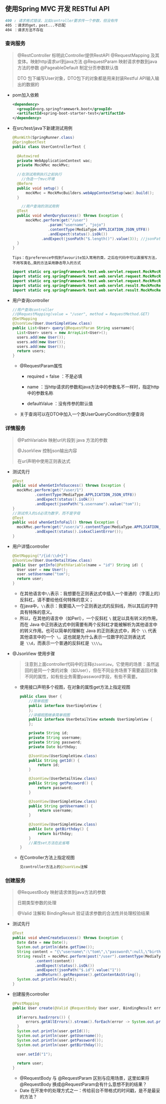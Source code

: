 ## 使用Spring MVC 开发 RESTful API

```markdown
400 : 请求格式错误，比如controller要求传一个参数，但没有传
405 ：请求的get，post...不匹配
404 ：请求方法不存在
```



### 查询服务

>@RestController 标明此Controller提供RestAPI
>@RequestMapping 及其变体。映射http请求url到java方法
>@RequestParam 映射请求参数到java方法的参数
>@PageableDefault 制定分页参数默认值
>
>DTO 包下编写User对象，DTO包下的对象都是用来封装Restful API输入输出的数据的

* pom加入依赖

  ```xml
  <dependency>
  	<groupId>org.springframework.boot</groupId>
  	<artifactId>spring-boot-starter-test</artifactId>
  </dependency>
  ```

* 在src/test/java下新建测试用例

  ```java
  @RunWith(SpringRunner.class)
  @SpringBootTest
  public class UserControllerTest {
      
  	@Autowired
  	private WebApplicationContext wac;
  	private MockMvc mockMvc;
      
  	//在测试用例执行之前执行
      //伪造一个mvc环境
  	@Before
  	public void setup() {
  		mockMvc = MockMvcBuilders.webAppContextSetup(wac).build();
  	}
  
      //用户查询的测试用例
  	@Test
  	public void whenQurySuccess() throws Exception {
  		mockMvc.perform(get("/user")
                  .param("username", "jojo")
                  .contentType(MediaType.APPLICATION_JSON_UTF8))
                  .andExpect(status().isOk())
  			   .andExpect(jsonPath("$.length()").value(3)); //jsonPath在github上有详解
  	}
  }
  ```

  `Tips：在preference中找到favourite加入常用的类，之后在代码中可以直接写方法，不用写类名,类的方法采用静态导入的方式`

  ```java
  import static org.springframework.test.web.servlet.request.MockMvcRequestBuilders.get;
  import static org.springframework.test.web.servlet.request.MockMvcRequestBuilders.post;
  import static org.springframework.test.web.servlet.request.MockMvcRequestBuilders.put;
  import static org.springframework.test.web.servlet.result.MockMvcResultMatchers.jsonPath;
  import static org.springframework.test.web.servlet.result.MockMvcResultMatchers.status;
  ```

* 用户查询controller

  ```java
  //用户查询controller
  //@RequestMapping(value = "/user", method = RequestMethod.GET)
  @GetMapping
  @JsonView(User.UserSimpleView.class)
  public List<User> query(@RequestParam String username){
  	List<User> users = new ArrayList<User>();
  	users.add(new User());
  	users.add(new User());
  	users.add(new User());		
  	return users;
  }
  ```

  * @RequestParam属性

    * required = false ：不是必填

    * name ：当http请求的参数和java方法中的参数名不一样时，指定http中的参数名称

    * defaultValue ：没有传参的默认值
  * 关于查询可以在DTO中加入一个类UserQueryCondition方便查询

    

### 详情服务

> @PathVariable 映射url片段到 java 方法的参数
>
> @JsonView 控制json输出内容
>
> 在url声明中使用正则表达式

* 测试先行

  ```java
  @Test
  public void whenGetInfoSuccess() throws Exception {
  	mockMvc.perform(get("/user/1")
  			.contentType(MediaType.APPLICATION_JSON_UTF8))
  			.andExpect(status().isOk())
  			.andExpect(jsonPath("$.username").value("tom"));
  }
  //测试传入的id必须为数字，而不是字母
  @Test
  public void whenGetInfoFail() throws Exception {
  	mockMvc.perform(get("/user/a").contentType(MediaType.APPLICATION_JSON_UTF8))
  			.andExpect(status().is4xxClientError());
  }
  
  ```

* 用户详情controller

  ```java
  @GetMapping("/{id:\\d+}") 
  @JsonView(User.UserDetailView.class)
  public User getInfo(@PathVariable(name = "id") String id) {
  	User user = new User();
  	user.setUsername("tom");
  	return user;
  }
  ```

  - 在其他语言中`\\`表示：我想要在正则表达式中插入一个普通的（字面上的）反斜杠，请不要给他任何特殊的意义；
  - 在java中，`\\`表示：我要插入一个正则表达式的反斜线，所以其后的字符具有特殊的意义。
  - 所以，在其他的语言中（如Perl），一个反斜杠 `\` 就足以具有转义的作用，而在 Java 中正则表达式中则需要有两个反斜杠才能被解析为其他语言中的转义作用。也可以简单的理解在 Java 的正则表达式中，两个` \\` 代表其他语言中的一个` \`，这也就是为什么表示一位数字的正则表达式是` \\d`，而表示一个普通的反斜杠是` \\\\`。 

* @JsonView 使用步骤

  > 注意到上面controller代码中的注释`@JsonView`，它使用的场景：虽然返回的是同一个类的对象（如User），但在不同业务场景下需要返回对象不同的属性，如有些业务需要password字段，有些不需要。

  * 使用接口声明多个视图，在对象的属性get方法上指定视图

    ```java
    public class User {
        //简单视图
    	public interface UserSimpleView {
    	};
    	//详细视图继承简单视图
    	public interface UserDetailView extends UserSimpleView {
    	};
    
    	private String id;	
    	private String username;	
    	private String password;
    	private Date birthday;
    
    	@JsonView(UserSimpleView.class)
    	public String getId() {
    		return id;
    	}
    
    	@JsonView(UserDetailView.class)
    	public String getPassword() {
    		return password;
    	}
    
    	@JsonView(UserSimpleView.class)
    	public String getUsername() {
    		return username;
    	}
        
    	@JsonView(UserSimpleView.class)
    	public Date getBirthday() {
    		return birthday;
    	}
        //属性set方法在此省略
    }
    
    ```

  * 在Controller方法上指定视图

    ```java
    见controller方法上的@JsonView注解
    ```

### 创建服务

> @RequestBody 映射请求体到java方法的参数
>
> 日期类型参数的处理
>
> @Valid 注解和 BindingResult 验证请求参数的合法性并处理校验结果

* 测试先行

  ```java
  @Test
  public void whenCreateSuccess() throws Exception {
  	Date date = new Date();
  	System.out.println(date.getTime());
  	String content = "{\"username\":\"tom\",\"password\":null,\"birthday\":" + date.getTime() + "}";
  	String result = mockMvc.perform(post("/user").contentType(MediaType.APPLICATION_JSON_UTF8)
  			.content(content))
  			.andExpect(status().isOk())
  			.andExpect(jsonPath("$.id").value("1"))
  			.andReturn().getResponse().getContentAsString();
  	System.out.println(result);
  }
  ```

* 创建服务controller

  ```java
  @PostMapping
  public User create(@Valid @RequestBody User user, BindingResult errors) {
  		
  	if(errors.hasErrors()) {
  		errors.getAllErrors().stream().forEach(error -> System.out.println(error.getDefaultMessage()));
  	}
  	System.out.println(user.getId());
  	System.out.println(user.getUsername());
  	System.out.println(user.getPassword());
  	System.out.println(user.getBirthday());
  		
  	user.setId("1");
  	
  	return user;		
  }
  ```

  - @RequestBody 与 @RequestParam 区别与应用场景，这里如果将 @RequestBody 换成@RequestParam会有什么意想不到的结果？
  - Date 在开发中的处理方式之一：传给前台不带格式的时间戳，是不是最妥的方法？